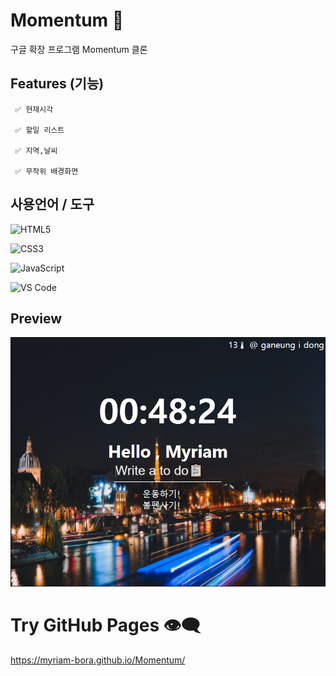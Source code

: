 # Momentum 📝
구글 확장 프로그램 Momentum 클론




## Features (기능)

	 ✅ 현재시각

	 ✅ 할일 리스트

	 ✅ 지역,날씨
	
	 ✅ 무작위 배경화면


## 사용언어 / 도구

![HTML5](https://img.shields.io/badge/-HTML5-%23E44D27?style=flat-square&logo=html5&logoColor=ffffff)

![CSS3](https://img.shields.io/badge/-CSS3-%231572B6?style=flat-square&logo=css3)

![JavaScript](https://img.shields.io/badge/-JavaScript-%23F7DF1C?style=flat-square&logo=javascript&logoColor=000000&labelColor=%23F7DF1C&color=%23FFCE5A)

![VS Code](http://img.shields.io/badge/-VS%20Code-007ACC?style=flat-square&logo=visual-studio-code)


## Preview
  ![momentum](screen-shot/momentum.PNG)
		

# Try GitHub Pages 👁‍🗨

https://myriam-bora.github.io/Momentum/
